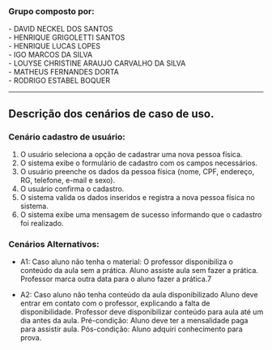 

### Grupo composto por:

  \- DAVID NECKEL DOS SANTOS <br/>
  \- HENRIQUE GRIGOLETTI SANTOS <br/>
  \- HENRIQUE LUCAS LOPES <br/>
  \- IGO MARCOS DA SILVA <br/>
  \- LOUYSE CHRISTINE ARAUJO CARVALHO DA SILVA <br/>
  \- MATHEUS FERNANDES DORTA <br/>
  \- RODRIGO ESTABEL BOQUER <br/>

 ***

## Descrição dos cenários de caso de uso. 


### Cenário cadastro de usuário:
  
1. O usuário seleciona a opção de cadastrar uma nova pessoa física.
2. O sistema exibe o formulário de cadastro com os campos necessários.
3. O usuário preenche os dados da pessoa física (nome, CPF, endereço, RG, telefone, e-mail e sexo).
4. O usuário confirma o cadastro.
5. O sistema valida os dados inseridos e registra a nova pessoa física no sistema.
6. O sistema exibe uma mensagem de sucesso informando que o cadastro foi realizado.

### Cenários Alternativos:

- A1: Caso aluno não tenha o material:
O professor disponibiliza o conteúdo da aula sem a prática.
Aluno assiste aula sem fazer a prática.
Professor marca outra data para o aluno fazer a prática.7

- A2: Caso aluno não tenha conteúdo da aula disponibilizado
Aluno deve entrar em contato com o professor, explicando a falta de disponibilidade.
Professor deve disponibilizar conteúdo para aula até um dia antes da aula. 
Pré-condição: Aluno deve ter a mensalidade paga para assistir aula.
Pós-condição: Aluno adquiri conhecimento para prova.

